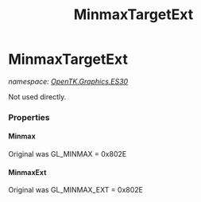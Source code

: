 ﻿---
title: MinmaxTargetExt
---

# MinmaxTargetExt
_namespace: [OpenTK.Graphics.ES30](N-OpenTK.Graphics.ES30.html)_

Not used directly.



### Properties

#### Minmax
Original was GL_MINMAX = 0x802E
#### MinmaxExt
Original was GL_MINMAX_EXT = 0x802E

